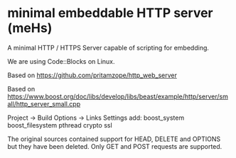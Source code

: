 # minimal embeddable HTTP server (meHs)
A minimal HTTP / HTTPS Server capable of scripting for embedding. 

We are using Code::Blocks on Linux.

Based on https://github.com/pritamzope/http_web_server

Based on https://www.boost.org/doc/libs/develop/libs/beast/example/http/server/small/http_server_small.cpp

Project -> Build Options -> Links Settings add: boost_system boost_filesystem pthread crypto ssl

The original sources contained support for HEAD, DELETE and OPTIONS but they have been deleted. Only GET and POST requests are supported.
